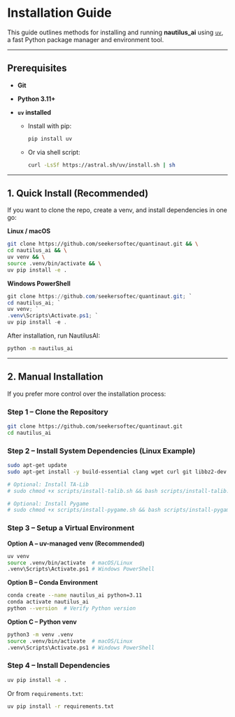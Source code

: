 # Installation Guide

This guide outlines methods for installing and running **nautilus\_ai** using [`uv`](https://github.com/astral-sh/uv), a fast Python package manager and environment tool.

---

## Prerequisites

* **Git**
* **Python 3.11+**
* **`uv` installed**

  * Install with pip:

    ```bash
    pip install uv
    ```
  * Or via shell script:

    ```bash
    curl -LsSf https://astral.sh/uv/install.sh | sh
    ```

---

## 1. Quick Install (Recommended)

If you want to clone the repo, create a venv, and install dependencies in one go:

**Linux / macOS**

```bash
git clone https://github.com/seekersoftec/quantinaut.git && \
cd nautilus_ai && \
uv venv && \
source .venv/bin/activate && \
uv pip install -e .
```

**Windows PowerShell**

```powershell
git clone https://github.com/seekersoftec/quantinaut.git; `
cd nautilus_ai; `
uv venv; `
.venv\Scripts\Activate.ps1; `
uv pip install -e .
```

After installation, run NautilusAI:

```bash
python -m nautilus_ai
```

---

## 2. Manual Installation

If you prefer more control over the installation process:

### Step 1 – Clone the Repository

```bash
git clone https://github.com/seekersoftec/quantinaut.git
cd nautilus_ai
```

### Step 2 – Install System Dependencies (Linux Example)

```bash
sudo apt-get update
sudo apt-get install -y build-essential clang wget curl git libbz2-dev python3-pip

# Optional: Install TA-Lib
# sudo chmod +x scripts/install-talib.sh && bash scripts/install-talib.sh

# Optional: Install Pygame
# sudo chmod +x scripts/install-pygame.sh && bash scripts/install-pygame.sh
```

### Step 3 – Setup a Virtual Environment

**Option A – uv-managed venv (Recommended)**

```bash
uv venv
source .venv/bin/activate  # macOS/Linux
.venv\Scripts\Activate.ps1 # Windows PowerShell
```

**Option B – Conda Environment**

```bash
conda create --name nautilus_ai python=3.11
conda activate nautilus_ai
python --version  # Verify Python version
```

**Option C – Python venv**

```bash
python3 -m venv .venv
source .venv/bin/activate  # macOS/Linux
.venv\Scripts\Activate.ps1 # Windows PowerShell
```

### Step 4 – Install Dependencies

```bash
uv pip install -e .
```

Or from `requirements.txt`:

```bash
uv pip install -r requirements.txt
```

